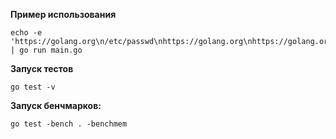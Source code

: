 **Пример использования**
	
    echo -e 'https://golang.org\n/etc/passwd\nhttps://golang.org\nhttps://golang.org' | go run main.go

**Запуск тестов**
    
    go test -v
    
**Запуск бенчмарков:**
	
    go test -bench . -benchmem